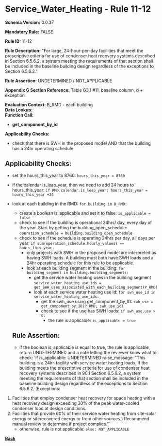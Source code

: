 # Service_Water_Heating - Rule 11-12
**Schema Version:** 0.0.37  

**Mandatory Rule:** FALSE

**Rule ID:** 11-12  

**Rule Description:** "For large, 24-hour-per-day facilities that meet the prescriptive criteria for use of condenser heat recovery systems described in Section 6.5.6.2, a system meeting the requirements of that section shall be included in the baseline building design regardless of the exceptions to Section 6.5.6.2."  

**Rule Assertion:** UNDETERMINED / NOT_APPLICABLE

**Appendix G Section Reference:** Table G3.1 #11, baseline column, d + exception

**Evaluation Context:** B_RMD - each building  
**Data Lookup:**   
**Function Call:**  
- **get_component_by_id**  

**Applicability Checks:**
- check that there is SWH in the proposed model AND that the building has a 24hr operating schedule

## Applicability Checks:
- set the hours_this_year to 8760: `hours_this_year = 8760`
- if the calendar is_leap_year, then we need to add 24 hours to hours_this_year: `if RMD.calendar.is_leap_year: hours_this_year = hours_this_year +24`
- look at each building in the RMD: `for building in B_RMD:`
    - create a boolean is_applicable and set it to false: `is_applicable = false`
    - check to see if the building is operational 24hrs/ day, every day of the year.  Start by getting the building_open_schedule: `operation_schedule = building.building_open_schedule`
    - check to see if the schedule is operating 24hrs per day, all days per year: `if sum(operation_schedule.hourly_values) == hours_this_year:`
      - only projects with SWH in the proposed model are interpreted as having SWH loads.  A building must both have SWH loads and a 24hr operating schedule for this rule to be applicable.
      - look at each building segment in the building: `for building_segment in building.building_segments:`
        - get the service water heating uses in the building segment `service_water_heating_use_ids = get_SWH_uses_associated_with_each_building_segment(P_RMD)`
        - look at each service water heating use id: `for swh_use_id in service_water_heating_use_ids:`
            - get the swh_use using get_component_by_ID: `swh_use = get_component_by_ID(P_RMD, swh_use_id)`
            - check to see if the use has SWH loads: `if swh_use.use > 0:`
                - the rule is applicable: `is_applicable = true`
      
    
    ## Rule Assertion:
    - if the boolean is_applicable is equal to true, the rule is applicable, return UNDETERMINED and a note letting the reviewer know what to check: `if is_applicable: UNDETERMINED raise_message: "This building is a 24hr-facility with service water heating loads. If the building meets the prescriptive criteria for use of condenser heat recovery systems described in 90.1 Section 6.5.6.2, a system meeting the requirements of that section shall be included in the baseline building design regardless of the exceptions to Section 6.5.6.2. (Exceptions:
1. Facilities that employ condenser heat recovery for space heating with a heat recovery design exceeding 30% of the peak water-cooled condenser load at design conditions.
2. Facilities that provide 60% of their service water heating from site-solar energy or siterecovered energy or from other sources.)
   Recommend manual review to determine if project complies."`
    - otherwise, rule is not applicable: `else: NOT_APPLICABLE`

**[Back](../_toc.md)**
